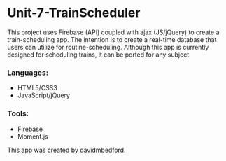 # Unit-7-TrainScheduler
This project uses Firebase (API) coupled with ajax (JS/jQuery) to create a train-scheduling app. The intention is to create a real-time database that users can utilize for routine-scheduling. Although this app is currently designed for scheduling trains, it can be ported for any subject

### Languages: 
* HTML5/CSS3 
* JavaScript/jQuery

### Tools: 
* Firebase
* Moment.js

This app was created by davidmbedford. 
